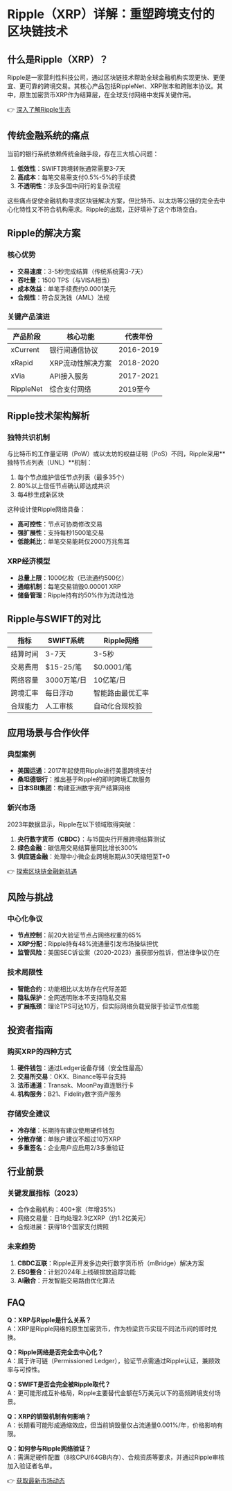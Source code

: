 # Ripple（XRP）详解：重塑跨境支付的区块链技术

## 什么是Ripple（XRP）？

Ripple是一家营利性科技公司，通过区块链技术帮助全球金融机构实现更快、更便宜、更可靠的跨境交易。其核心产品包括RippleNet、XRP账本和跨账本协议。其中，原生加密货币XRP作为结算层，在全球支付网络中发挥关键作用。

👉 [深入了解Ripple生态](https://bit.ly/okx_welcome)

## 传统金融系统的痛点

当前的银行系统依赖传统金融手段，存在三大核心问题：
1. **低效性**：SWIFT跨境转账通常需要3-7天
2. **高成本**：每笔交易需支付0.5%-5%的手续费
3. **不透明性**：涉及多国中间行的复杂流程

这些痛点促使金融机构寻求区块链解决方案，但比特币、以太坊等公链的完全去中心化特性又不符合机构需求。Ripple的出现，正好填补了这个市场空白。

## Ripple的解决方案

### 核心优势
- **交易速度**：3-5秒完成结算（传统系统需3-7天）
- **吞吐量**：1500 TPS（与VISA相当）
- **成本效益**：单笔手续费约0.0001美元
- **合规性**：符合反洗钱（AML）法规

### 关键产品演进
| 产品阶段 | 核心功能 | 代表年份 |
|---------|----------|----------|
| xCurrent | 银行间通信协议 | 2016-2019 |
| xRapid   | XRP流动性解决方案 | 2018-2020 |
| xVia     | API接入服务 | 2017-2021 |
| RippleNet | 综合支付网络 | 2019至今 |

## Ripple技术架构解析

### 独特共识机制
与比特币的工作量证明（PoW）或以太坊的权益证明（PoS）不同，Ripple采用**独特节点列表（UNL）**机制：
1. 每个节点维护信任节点列表（最多35个）
2. 80%以上信任节点确认即达成共识
3. 每4秒生成新区块

这种设计使Ripple网络具备：
- **高可控性**：节点可协商修改交易
- **强扩展性**：支持每秒1500笔交易
- **低能耗比**：单笔交易能耗仅2000万兆焦耳

### XRP经济模型
- **总量上限**：1000亿枚（已流通约500亿）
- **通缩机制**：每笔交易销毁0.00001 XRP
- **储备管理**：Ripple持有约50%作为流动性池

## Ripple与SWIFT的对比

| 指标          | SWIFT系统          | Ripple网络         |
|---------------|-------------------|--------------------|
| 结算时间      | 3-7天             | 3-5秒             |
| 交易费用      | $15-25/笔         | $0.0001/笔        |
| 网络容量      | 3000万笔/日       | 10亿笔/日         |
| 跨境汇率      | 每日浮动            | 智能路由最优汇率    |
| 合规能力      | 人工审核            | 自动化合规校验      |

## 应用场景与合作伙伴

### 典型案例
- **美国运通**：2017年起使用Ripple进行美墨跨境支付
- **桑坦德银行**：推出基于Ripple的即时跨境汇款服务
- **日本SBI集团**：构建亚洲数字资产结算网络

### 新兴市场
2023年数据显示，Ripple在以下领域取得突破：
1. **央行数字货币（CBDC）**：与15国央行开展跨境结算测试
2. **绿色金融**：碳信用交易结算量同比增长300%
3. **供应链金融**：处理中小微企业跨境账期从30天缩短至T+0

👉 [探索区块链金融新机遇](https://bit.ly/okx_welcome)

## 风险与挑战

### 中心化争议
- **节点控制**：前20大验证节点占网络权重的65%
- **XRP分配**：Ripple持有48%流通量引发市场操纵担忧
- **监管风险**：美国SEC诉讼案（2020-2023）虽获部分胜诉，但法律争议仍在

### 技术局限性
- **智能合约**：功能相比以太坊存在代际差距
- **隐私保护**：全网透明账本不支持隐私交易
- **扩展瓶颈**：理论TPS可达10万，但实际网络负载受限于验证节点性能

## 投资者指南

### 购买XRP的四种方式
1. **硬件钱包**：通过Ledger设备存储（安全性最高）
2. **交易所交易**：OKX、Binance等平台支持
3. **法币通道**：Transak、MoonPay直连银行卡
4. **机构服务**：B21、Fidelity数字资产服务

### 存储安全建议
- **冷存储**：长期持有建议使用硬件钱包
- **分散存储**：单账户建议不超过10万XRP
- **多重签名**：企业用户应启用2/3多重验证

## 行业前景

### 关键发展指标（2023）
- 合作金融机构：400+家（年增35%）
- 网络交易量：日均处理2.3亿XRP（约1.2亿美元）
- 合规进展：获得18个国家支付牌照

### 未来趋势
1. **CBDC互联**：Ripple正开发多边央行数字货币桥（mBridge）解决方案
2. **ESG整合**：计划2024年上线碳排放追踪功能
3. **AI融合**：开发智能交易路由优化算法

## FAQ

**Q：XRP与Ripple是什么关系？**  
A：XRP是Ripple网络的原生加密货币，作为桥梁货币实现不同法币间的即时兑换。

**Q：Ripple网络是否完全去中心化？**  
A：属于许可链（Permissioned Ledger），验证节点需通过Ripple认证，兼顾效率与可控性。

**Q：SWIFT是否会完全被Ripple取代？**  
A：更可能形成互补格局，Ripple主要替代金额在5万美元以下的高频跨境支付场景。

**Q：XRP的销毁机制有何影响？**  
A：长期看可能形成通缩效应，但当前销毁量仅占流通量0.001%/年，价格影响有限。

**Q：如何参与Ripple网络验证？**  
A：需满足硬件配置（8核CPU/64GB内存）、合规资质等要求，并通过Ripple审核加入验证者名单。

👉 [获取最新市场动态](https://bit.ly/okx_welcome)